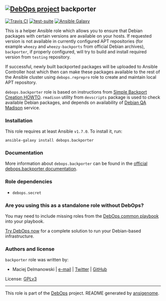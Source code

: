 ## [![DebOps project](http://debops.org/images/debops-small.png)](http://debops.org) backporter

[![Travis CI](http://img.shields.io/travis/debops/ansible-backporter.svg?style=flat)](http://travis-ci.org/debops/ansible-backporter) [![test-suite](http://img.shields.io/badge/test--suite-ansible--backporter-blue.svg?style=flat)](https://github.com/debops/test-suite/tree/master/ansible-backporter/)  [![Ansible Galaxy](http://img.shields.io/badge/galaxy-debops.backporter-660198.svg?style=flat)](https://galaxy.ansible.com/list#/roles/1554)

This is a helper Ansible role which allows you to ensure that Debian
packages with certain versions are available on your hosts. If requested
version is not available in currently configured APT repositories (for
example `wheezy` and `wheezy-backports` from official Debian archives),
`backporter`, if properly configured, will try to build and install
required version from `testing` repository.

If successful, newly built backported packages will be uploaded to Ansible
Controller host which then can make these packages available to the rest of the
Ansible cluster using `debops.reprepro` role to create and maintain local APT
repository.

`debops.backporter` role is based on instructions from
[Simple Backport Creation HOWTO](https://wiki.debian.org/SimpleBackportCreation).
`rmadison` utility from `devscripts` package is used to check available
Debian packages, and depends on availability of
[Debian QA Madison](https://qa.debian.org/madison.php) service.

### Installation

This role requires at least Ansible `v1.7.0`. To install it, run:

    ansible-galaxy install debops.backporter

### Documentation

More information about `debops.backporter` can be found in the
[official debops.backporter documentation](http://docs.debops.org/en/latest/ansible/roles/debops.backporter.html).


### Role dependencies

- `debops.secret`

### Are you using this as a standalone role without DebOps?

You may need to include missing roles from the [DebOps common
playbook](https://github.com/debops/debops-playbooks/blob/master/playbooks/common.yml)
into your playbook.

[Try DebOps now](https://github.com/debops/debops) for a complete solution to run your Debian-based infrastructure.





### Authors and license

`backporter` role was written by:
- Maciej Delmanowski | [e-mail](mailto:drybjed@gmail.com) | [Twitter](https://twitter.com/drybjed) | [GitHub](https://github.com/drybjed)

License: [GPLv3](https://tldrlegal.com/license/gnu-general-public-license-v3-%28gpl-3%29)

***

This role is part of the [DebOps](http://debops.org/) project. README generated by [ansigenome](https://github.com/nickjj/ansigenome/).
